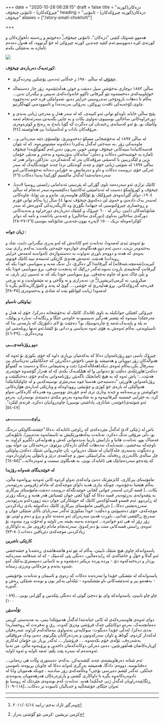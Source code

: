 +++
date = "2020-10-28 06:28:15"
draft = false
title = "دزەکان(کورتە چیرۆکەکان) - ئانتۆنی چیخۆف"
heading = "دزەکان(کورتە چیرۆکەکان) - ئانتۆنی چیخۆف"
aliases = ["/story-small-chokhof/"]

+++

هەموو شەوێک کتێبی "دزەکان"، ئانتۆنی چیخۆف[^١] دەخوێنم و ڕەستە دڵخوازەکان و کورتەی لێرە دەنووسم.ئەم کتێبە چەندین کورتە چیرۆکی لە خۆ گرتووە، کە هەوڵ دەدەم ئاماژە بە بەشێکی بکەم.

![](/book/img/002.jpg)

#### کورتەیەک دەربارەی چیخۆف:

- [چخۆف](https://ckb.wikipedia.org/wiki/%D8%A6%D8%A7%D9%86%D8%AA%DB%86%D9%86_%DA%86%DB%8E%D8%AE%DB%86%DA%A4) لە ساڵێ ١٩٨٠.ز خەڵاتی ئەدەبی پۆشکین وەردەگرێ.

- ساڵی ١٨٨٢ دوچاری نەخۆشی سیل دەبێت و خوێن هەڵدێنێتەوە. زۆر جار دەستماڵە خوێناوییەکەی دەخستەوە نێو گیرفانی تاکوو خانەوادەکەی نەیبینن و نیگەران نەبن... بەڵام تا دەهات بارودۆخی تەندروستی خراپتر دەبو، شەوانێکی فرە خەو نەدەچووە چاوی،کۆخەیەکی تاقەت پڕوکێن، بەرۆکی بەرنەدەدا و ئاسوودەیی لێهەڵگرتبو.

- پێنج ساڵی خایاند تاوەکو توانی ئەو کتیبەی، کە لە سەر هەل و مەرجی ژیانی بەندی و دورخراوەکانی ساخالین نوسیبوی،تەواوی بکات و بە چاپی بگەیەنێ.سەرئەنجام ئەمە وڵامێک بو، بۆ ئەو کەسانەی ڕخنەیان لێ دەگرت کە گۆیا بایەخ بە ڕەنج و کوێرەوەری مرۆڤەکان نادات و لەئاستیاندا بێ هەڵوێستە.(٢٤).

- ...لە ساڵی ١٨٩٧ لە نەخۆشخانی مسکۆ دەخەوینرێ، تۆلستۆی دێتە سەردانی و ماوەیەکی زۆر ،بە سەختی لەگەڵ یەکتردا دەکەونە مشتومڕەوە. کە لە نێوان قەسەکانیاندا سیەکانی چیخۆف توشی خوین بەربون دەبن.لەم گفتوگۆیەدا چیخۆف ئاماژە بە خوشبەختی دەکات و دەڵێ:"ساتەکان بدۆزینەوە و بەحەز و مەیلی خۆمان بژین و لێگەڕیبین با کەسێتی مرۆڤەکان بەر لە گەشەکردن، نەژاکێن.دواتر هەر لە ساڵی ١٨٩٧ لە شوێنی ژیانی خۆی و چەند گوندێکی تردا چەند خوێندنگایەک لە سەر ئەرکی خۆی دروست دەکات و داو و دەرمانیش بە خۆرایی دەداتە نەخۆشەکانی.لەو سەردەمانەشدا لەگەڵ ماکسیم گۆرکیدا پەیدا دەکات.(٢٦)

- کاتێک تزاری ئەو سەردەمە ناوی گۆرکی لە پێرستی ئەندامانی زانستی ڕوسیا لادەبا، چیخۆف و کورۆلینکۆ دەست لە ئەندامیێتی ئەکادێمیا دەکێشنەوە.سەر ئەنجام لە ساڵێ ١٩٠٤، دوای  گێڕانەوەی چیرۆکێک بۆ ئۆلگای هاوسەری، ماندو و بێ توانا، چاوەکانی لەسەر یەک دادەنێ و خەوی لێ دەکەوێ.چیخۆف تەنها ٤٤ ساڵ ژیا بەڵام توانی فۆرم و ڕوخساری چیرۆکنوسیی لە جیهاندا بگۆڕێ وە کاریگەریەکی گەورەش لە سەر شانۆنامەکان دابنێ. زیاتر  لە ٦٠٠ چیرۆک و کتێبێک  دەربارەی دورخراوە و بەندیەکانی دورگەی ساخالین بەناوی (دورگەی ساخالین) و چەندنی یاداشت و نامە کە دواتر کۆکرانەوەلە نزیک ١٥٠٠ لاپەڕە بوون،چەندین شانۆنامە  بنوسێ.(٢٦-٢٧-٢٨)

#### ژیان جوانە :

بۆ ئەوەی ئیدی لەمەودا، تەنانەت ئەو کاتانەش کە لەو پەڕی نیگەرانی دایت، شاد و بەختەوەر بژیت، دەبێ ئەم دوو هەنگاوەی خوارەوە جێبەجێ بکەیت: یەکەم ڕازی بیت بەوەی کە هەتە و دووەم باوڕی تەواوت بە دەستەواژەی (لەوانەیە لەمەش خراپتر ڕوبدات) هەبێت. ئەمەش هەندێ کارێکی ئەستەم نییە.کاتێک قوتوی کبریت[شەمچە،شەقاتە] لە گیرفانتدا گڕ دەگرێ، دڵ تەنگ مەبە و سوپاسی خودا بکە کە گیرفانت گەنجینەی باروت نەبوە.ئەگەر دڕکێک لە پەنجەت چەقی، برۆ سوپاسی خودا بکە و بڵێ چاک نەبو لە چاوم نەچەقی. بڕۆ سوپاسی خودا بکە کە نە ئەسپی ژێر باری، نە میکرۆبی، نە کرمی(تریشین)[^٢] ی، نەبەرازی و نە وڵاخی و نە مێشولەیت و نە ورچی قەرەجە گەڕۆکەکانی. بڕۆ هەڵپەڕێ لە خۆشی.... گوێ لە پەند و ئامۆژگاریەکانم بگرە تا لەمەودا ژیانت لێوانلێو بێت لە شادی و بەختەوەری.[٣٥-٣٨]

#### پیاوێکی ناسیاو:

 چیرۆکی کچێکی جوانکیلە بە ناوی (ڤاندا)، کاتێک لە نەخۆشخانە دەرکرا، خۆی لە هەل و مەرجێکدا بنییەوە کە پێشتر هەرگیز نەیبینیبو،نە خاوەنی جێگا و ڕێگایەک، نەپارە و پولێک، نە پلە و پایەیەک،ئەمە چ چارەنوسێک بو؟ دەچێت بۆ لای دکتۆرێک کە یارمەتی بدا کە ناسیاویەتی، بەڵام ئەوەش بە هۆی ئەوە نەیناسی و ددانی بۆ کێشا،ئەو تەنها روبلەشی لێ وەردەگرێ....[٣٩-٤٦]

#### دوو ڕۆژنامەچــــی

چیرۆک باسی دوو ڕۆژنامەوان دەکا کە یەکەمیان بڕیاری داوە کە خۆی بکوژێ بۆ ئەوە کە هەواڵەکان زۆر دووپاتن و هەمیشە بۆ شتی ناخۆش دەگەڕێن کە خەڵکانێکی تەن‌ئاسای پێ سەرقاڵ بکن،بەڵام ئەوەی دیکە(هەڤاڵەکەی) دێت و پەشیمانی دەکا و دەست بە گفتوگۆ دەکەن؛هاورێکەی دەڵێت تۆ دەتوانی وا لە هێلکەیەک بکەی کە لە هەزار گۆشەوە خوێنەری هەبێت...؛ پاش ئەوە کە بە هیچ ئامانجێک ناگەیێن رۆژنامەوانی یەکەم خۆی دەخنکێنێت و ڕۆژنامەوانی هاوڕێی "دەستبەجێ هەستا چوە سەرمێزی نوسینەکەیی و لە چاولێکنانێکدا هەواڵێکی لە بارەی خۆ کوژی و چۆنیێتی ڕووداوەکە و وتارێکی لەبارەی هۆارەکانی خوکوشتن و پرسەنامە و چەند وتاری تری لەم جۆرەی نووسین وە هەرەکە کارەکانی تەواو کرد، بە خێرایی خستنیە گیرفانییەوە و بە شادییەوە بەرەو بنکەی دەستەی نوسەران، بەرەو ئەو شوێنەی(خوێنەر، شانازی، پاداشتی نوسین) چاوەڕوانیان دەکرد، فرتەی لێکرد".[٤٧-٥٤]

#### ڕاوچــــــــــــــــــی

باس لە ژنێکی لادێ لەگەڵ مێردەکەی کە ڕاوچی ئاغایەکە ،دەکا."چێشتەنگاوێکی درەنگ بو، دڵی مرۆڤی تەنگ دەکرد، تەنانەت پەڵەهەورێکیش بە ئاسمانەوە نەدەبینرا، تابلۆیەکی غەمناک بوو، تەنانەت هاتبا و بارانیش باریبا نەیدەتوانی کەش و هەوایەکی دڵگیرو کراوە، بە ناوچەکە ببەخشێ...شنەبایەک نەدەهات گەڵای دارەکان ببزێوێ، درەختەکان بێ جوڵە بون و دەتگوت بەسەری چلەکانیان لە شتێک دەڕوانن، یان چاوەڕوانی شتێک دەکەن.پیاوێکی چل ساڵەی باڵابەرزی ڕەقەڵە، بەکراسێکی سور و چەکمەی درێژ و پانتۆڵی پەراوێزدارەوە، کە پێدەچو سەردەمانێک هی ئاغایەک بوبێ، بە هەنگاوی سست و تەوەزەلانە..."[٥٥-٦٤]

**لە خوێندینگای شەوانە رۆژیدا**

 مامۆستای بیرکاری، کاتژمێرێک دەبێ وانەکەی تەواو کردوە کاتی ئەوەیە بڕواتەوە ماڵێ، بەڵام هێشتا نەچۆتەوە، چونکە نیازی هەیە داوای موچەکەی لە مادام ژڤزومی بەڕێوەبەر بکات...[ قسە کردن لەسەر جوانی کچانی خوێندنگەکە دروست دەبێت.مامۆستای بیرکاری بە پێچەوانەی بەڕێوەبەر قسە دەکا کە گۆیا کچی جوان ئێستاش هەر هەیە و ڕەنگە زۆرتر لە ڕابردوو، ئەم قسەو قسەڵۆکەس کاتێک کە خوێنکارکی جوان دیتە ژوورەکەو بەڕێوەبەر سەرزەنشتی دەکا...] دێریاڤینی مامۆستای بیرکاری کاتێک دەکەوێتە یادی زیادکردنی موچەکەی، خۆی دەشیوێنێ و دەڵێت: خودا بمکوژێ ئەگەر سەرتاپای باڵای شتێکی جوان و سەرنج ڕاکێشی تێدابێ...باوڕت هەبێ سەرەڕای ئەو تەمەنە چاو و برۆ و دەم و لوتی تۆ، زۆر زۆر لە هی ئەو جوانترە... ئەوەندە بەسە بچیتە بەر ئاوێنە و لەخۆت ورد بیتەوە، بۆ ئەوەی ڕاستی قسەکانی منت بۆ دەرکەوێ. سەرئەنجام مادام ژڤزوم، مل بە داواکاری زیادکردنی موچەکەی دێریاڤین دەدات.(٨٠-٧٣)

**کارێکی ناشرین**

پاسەوانەکە چاوی هیچ شتێک نابینێ، بەڵام لە نێو ئەو هاشەهاشەی ڕەشەبا و خشەخشی ئەو گەڵا و خۆڵ و خاشاکەی کە ڕایدەماڵین، دەنگی پێی کەسێک - کە لە شەقامە سەرەکیە پڕدار و درەختەکەوە دێ - وردە وردە نزیکتر دەبێتەوە و بە ئاسانی دەبیسترێ.یەکێک لەو شەوە بەتەم و مژەکانی وەرزی زستانە.

پاسەوانەکە لە مێشکی خۆیدا وا مەزەندە دەکات کە زەوی و ئاسمان و تەنانەت بۆخۆیشی - بەهەمو بیر و ئەندێشەکانی ناو مێشکیەوە - تێکەڵی یەکتر بون و بونەتە شتێکی ڕەش و گەورە.

چاو چاو نابینێ، پاسەوانەکە وای بۆ دەچێ گوێی لە دەنگی پێکەنین و گۆرانی بوبێ....(٨٩ - ١٠٠)

**تۆڵەسێن**

دوای ئەوەی هاوسەرەکەی لە کاتی خیانەتتدا لەگەڵ هەتیوێکدا بینی، بە مەبەستی کڕینی دەمانچەیەک، بەرەو دوکانێکی چەک فرۆشی وەڕێ کەوت. ڕق و نەفرەت لە ڕوخساریدا بەدی دەکرا. لەدڵی خۆیدا دەیگوت: سوکایەتی  بەتەواوی بنەماڵەکەم کراوە، شەرەفیان لەکەدار کردوم، گوناهـ و تاوان سەرکەوتون و بەردەرگایان پێگرتوم. دەبێ وەک مرۆڤێکی بەشەرەف، تۆڵەی خۆم بکەمەوە... . فرۆشیار...، ئەگەر بڕیار بێ خۆمان لەکاری کڕیارەکانمان هەڵقورتێنین، دەبێ دەرکی دوکانەکەمان داخەین و بڕۆینەوە ماڵێ. من تەنیا ئەوەندەم لە سەرە پێت بڵێم: ئەمە ئاوایە و ئەوە ئاوایە.

...ئەم شتانە دەرهاویشتەی چەند کێشەیەکن. یەکەم: دەستوری وڵات هی زەمانی دەقنانوسە. دووەم: دادگا، هەمیشە بەرگری لەوانە دەکا کە چاویان بڕیوەتە ناموسی خەڵکی. ئەگەر لێشم دەپرسی بۆچی؟ وەڵامەکەی زۆر سادەیە ، چونکە هەمویان واتا لە دادوەرەکانەوە بگرە  تا داواکاری گشتی و پارێزەرەکان هەرهەمویان پەیوەندی ڕێگاپێنەدراویان لەگەڵ ژنی خەڵکیدا هەیە. تەنانەت کەم بونەوەی مێردێک لە ڕوسیا بۆ ئەوان جێگای خۆشحاڵیە و خەیاڵیان ئاسودە تر دەکات...[١١٨-١٠٩]



---

[^١]: وەرگێڕ ئازاد نەجم-ڕانیە ٢٠١١/٠٤/١٤
[^٢]:کرمی تریشین :کرمی نێو گۆشتی بەراز

